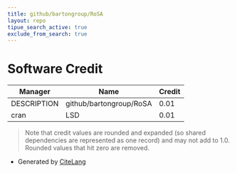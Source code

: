 ```yaml
---
title: github/bartongroup/RoSA
layout: repo
tipue_search_active: true
exclude_from_search: true
---
```

# Software Credit

|Manager|Name|Credit|
|-------|----|------|
|DESCRIPTION|github/bartongroup/RoSA|0.01|
|cran|LSD|0.01|


> Note that credit values are rounded and expanded (so shared dependencies are represented as one record) and may not add to 1.0. Rounded values that hit zero are removed.


- Generated by [CiteLang](https://github.com/vsoch/citelang)
